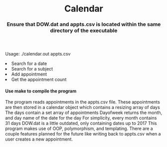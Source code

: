 <header>
  <h1> Calendar</h1>
  <h3>Ensure that DOW.dat and appts.csv is located within the same directory of the executable</h3>
</header>
  <body>
    <div>
      <p>Usage: ./calendar.out appts.csv</p>
      <li>Search for a date</li>
      <li>Search for a subject</li>
      <li>Add appointment</li>
      <li>Get the appointment count</li>
    </div>
    <div>
      <h4>Use make to compile the program</h4>
      <p>
        The program reads appointments in the appts.csv file.
        These appointments are then stored in a calendar object which contains a resizing array of days
        The days contain a set array of appointments
        Dayofweek returns the month, and day name of the date for the day
        For simplicity, every month contains 31 days
        DOW.dat is a little outdated, only containing dates up to 2017
        This program makes use of OOP, polymorphism, and templating. There are a couple features planned for the future
        like writing back to appts.csv when a user creates a new appointment.
      </p>
    </div>
</body>
